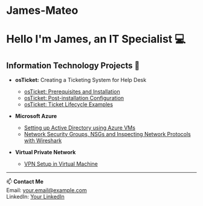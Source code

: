 # James-Mateo
# Hello I'm James, an IT Specialist 💻

## Information Technology Projects 📘

- **osTicket:** Creating a Ticketing System for Help Desk  
  - [osTicket: Prerequisites and Installation](https://github.com/James-Mateo/osticket-prereqs)  
  - [osTicket: Post-installation Configuration](https://github.com/James-Mateo/post-install-config)  
  - [osTicket: Ticket Lifecycle Examples](https://github.com/James-Mateo/ticket-lifecycle)

- **Microsoft Azure**  
  - [Setting up Active Directory using Azure VMs](https://github.com/James-Mateo/active-directory)  
  - [Network Security Groups, NSGs and Inspecting Network Protocols with Wireshark](https://github.com/James-Mateo/azure-network-protocols)

- **Virtual Private Network**  
  - [VPN Setup in Virtual Machine](https://github.com/James-Mateo/vpn-setup)

---

📫 **Contact Me**  
Email: your.email@example.com  
LinkedIn: [Your LinkedIn](https://linkedin.com/in/yourname)
